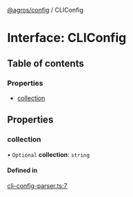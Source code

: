 [@agros/config](../index.md) / CLIConfig

# Interface: CLIConfig

## Table of contents

### Properties

- [collection](CLIConfig.md#collection)

## Properties

### <a id="collection" name="collection"></a> collection

• `Optional` **collection**: `string`

#### Defined in

[cli-config-parser.ts:7](https://github.com/agrosjs/agros/blob/31bad22/packages/agros-config/src/cli-config-parser.ts#L7)
